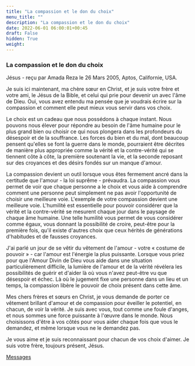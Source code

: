 ```yaml
---
title: "La compassion et le don du choix"
menu_title: ""
description: "La compassion et le don du choix"
date: 2022-06-01 06:00:01+00:45
draft: False
hidden: True
weight:
---
```

### La compassion et le don du choix

Jésus - reçu par Amada Reza le 26 Mars 2005, Aptos, Californie, USA.

Je suis ici maintenant, ma chère sœur en Christ, et je suis votre frère et votre ami, le Jésus de la Bible, et celui qui prie pour devenir un avec l'âme de Dieu. Oui, vous avez entendu ma pensée que je voudrais écrire sur la compassion et comment elle peut mieux vous servir dans vos choix.

Le choix est un cadeau que nous possédons à chaque instant. Nous pouvons nous élever pour répondre au besoin de l'âme humaine pour le plus grand bien ou choisir ce qui nous plongera dans les profondeurs du désespoir et de la souffrance. Les forces du bien et du mal, dont beaucoup pensent qu'elles se font la guerre dans le monde, pourraient être décrites de manière plus appropriée comme la vérité et la contre-vérité qui se tiennent côte à côte, la première soutenant la vie, et la seconde reposant sur des croyances et des désirs fondés sur un manque d'amour.

La compassion devient un outil lorsque vous êtes fermement ancré dans la certitude que l'amour - la loi suprême - prévaudra. La compassion vous permet de voir que chaque personne a le choix et vous aide à comprendre comment une personne peut simplement ne pas avoir l'opportunité de choisir une meilleure voie. L'exemple de votre compassion devient une meilleure voie. L'humilité est essentielle pour pouvoir considérer que la vérité et la contre-vérité se mesurent chaque jour dans le paysage de chaque âme humaine. Une telle humilité vous permet de vous considérer comme égaux, vous donnant la possibilité de croire, peut-être pour la première fois, qu'il existe d'autres choix que ceux hérités de générations d'habitudes et de fausses croyances.

J'ai parlé un jour de se vêtir du vêtement de l'amour - votre « costume de pouvoir » - car l'amour est l'énergie la plus puissante. Lorsque vous priez pour que l'Amour Divin de Dieu vous aide dans une situation particulièrement difficile, la lumière de l'amour et de la vérité révélera les possibilités de guérir et d'aider là où vous n'avez peut-être vu que désespoir et échec. Là où le jugement fixe une personne dans un lieu et un temps, la compassion libère le pouvoir de choix présent dans cette âme.

Mes chers frères et sœurs en Christ, je vous demande de porter ce vêtement brillant d'amour et de compassion pour éveiller le potentiel, en chacun, de voir la vérité. Je suis avec vous, tout comme une foule d'anges, et nous sommes une force puissante à l'œuvre dans le monde. Nous choisissons d'être à vos côtés pour vous aider chaque fois que vous le demandez, et même lorsque vous ne le demandez pas.

Je vous aime et je suis reconnaissant pour chacun de vos choix d'aimer. Je suis votre frère, toujours présent, Jésus.

[Messages](/fr-contemporary-messages/fr-contemporary-messages-by-date-order/fr-contemporary-messages-2005)